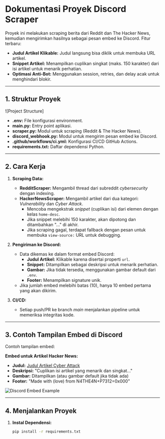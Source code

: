 # Dokumentasi Proyek Discord Scraper

Proyek ini melakukan scraping berita dari Reddit dan The Hacker News, kemudian mengirimkan hasilnya sebagai pesan embed ke Discord. Fitur terbaru:
- **Judul Artikel Klikable:** Judul langsung bisa diklik untuk membuka URL artikel.
- **Snippet Artikel:** Menampilkan cuplikan singkat (maks. 150 karakter) dari isi artikel untuk menarik perhatian.
- **Optimasi Anti-Bot:** Menggunakan session, retries, dan delay acak untuk menghindari blokir.

---

## 1. Struktur Proyek

![Project Structure]

- **.env:** File konfigurasi environment.
- **main.py:** Entry point aplikasi.
- **scraper.py:** Modul untuk scraping (Reddit & The Hacker News).
- **discord_webhook.py:** Modul untuk mengirim pesan embed ke Discord.
- **.github/workflows/ci.yml:** Konfigurasi CI/CD GitHub Actions.
- **requirements.txt:** Daftar dependensi Python.

---

## 2. Cara Kerja

1. **Scraping Data:**
   - **RedditScraper:** Mengambil thread dari subreddit *cybersecurity* dengan indexing.
   - **HackerNewsScraper:** Mengambil artikel dari dua kategori: *Vulnerability* dan *Cyber Attack*.
     - Mencoba mengekstrak *snippet* (cuplikan isi) dari elemen dengan kelas `home-desc`.
     - Jika snippet melebihi 150 karakter, akan dipotong dan ditambahkan "..." di akhir.
     - Jika scraping gagal, terdapat fallback dengan pesan untuk membuka `view-source:` URL untuk debugging.

2. **Pengiriman ke Discord:**
   - Data dikemas ke dalam format embed Discord:
     - **Judul Artikel:** Klikable karena disertai properti `url`.
     - **Snippet:** Ditampilkan sebagai deskripsi untuk menarik perhatian.
     - **Gambar:** Jika tidak tersedia, menggunakan gambar default dari `.env`.
     - **Footer:** Menampilkan signature unik.
   - Jika jumlah embed melebihi batas (10), hanya 10 embed pertama yang akan dikirim.

3. **CI/CD:**
   - Setiap push/PR ke branch *main* menjalankan pipeline untuk memeriksa integritas kode.

---

## 3. Contoh Tampilan Embed di Discord

Contoh tampilan embed:

**Embed untuk Artikel Hacker News:**
- **Judul:** [Judul Artikel Cyber Attack](https://link-artikel.com)
- **Deskripsi:** "Cuplikan isi artikel yang menarik dan singkat..."
- **Gambar:** Ditampilkan (atau gambar default jika tidak ada)
- **Footer:** "Made with (love) from N4THE4N+P7312=0x000"

![Discord Embed Example](https://via.placeholder.com/600x400?text=Discord+Embed+Example)

---

## 4. Menjalankan Proyek

1. **Instal Dependensi:**
   ```bash
   pip install -r requirements.txt
